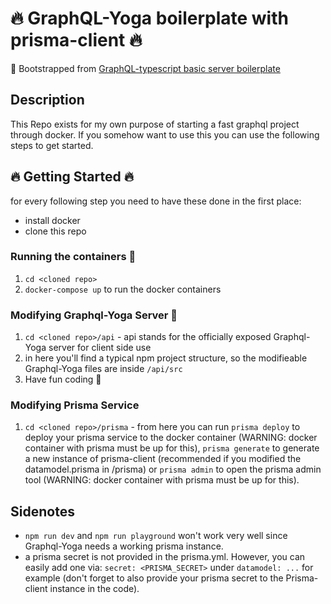 # 🔥 GraphQL-Yoga boilerplate with prisma-client 🔥

🚀 Bootstrapped from [GraphQL-typescript basic server boilerplate](https://github.com/graphql-boilerplates/typescript-graphql-server)

## Description
This Repo exists for my own purpose of starting a fast graphql project through docker.
If you somehow want to use this you can use the following steps to get started.

## 🔥 Getting Started 🔥
for every following step you need to have these done in the first place:
- install docker
- clone this repo

### Running the containers 🐳
1. `cd <cloned repo>`
2. `docker-compose up` to run the docker containers

### Modifying Graphql-Yoga Server 🙏
1. `cd <cloned repo>/api` - api stands for the officially exposed Graphql-Yoga server for client side use
2. in here you'll find a typical npm project structure, so the modifieable Graphql-Yoga files are inside `/api/src`
3. Have fun coding 🙌

### Modifying Prisma Service
1. `cd <cloned repo>/prisma` - from here you can run `prisma deploy` to deploy your prisma service to the docker container (WARNING: docker container with prisma must be up for this), `prisma generate` to generate a new instance of prisma-client (recommended if you modified the datamodel.prisma in /prisma) or `prisma admin` to open the prisma admin tool (WARNING: docker container with prisma must be up for this).

## Sidenotes
 - `npm run dev` and `npm run playground` won't work very well since Graphql-Yoga needs a working prisma instance.
 - a prisma secret is not provided in the prisma.yml. However, you can easily add one via: `secret: <PRISMA_SECRET>` under `datamodel: ...` for example (don't forget to also provide your prisma secret to the Prisma-client instance in the code).
